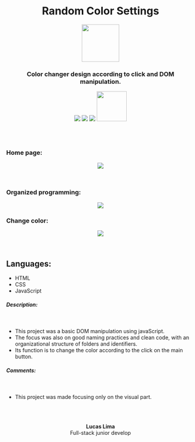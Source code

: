 <h1 align="center">Random Color Settings</h1>

<p align="center">
    <img src="https://user-images.githubusercontent.com/99892157/166393950-a249134d-a59c-4fd7-b9fa-d14d8a0455b9.svg" width="100px"/>
</p>
<h3 align="center">Color changer design according to click and DOM manipulation.</h3>
<p align="center">
  <img src="https://img.shields.io/badge/Status-Concluded-green"/>
  <img src="https://img.shields.io/github/issues/LucasLima004/Random_Color_settings"/>
  <img src="https://img.shields.io/github/license/LucasLima004/Random_Color_settings"/>
  <a target="_blank" href="https://api.whatsapp.com/send?phone=5581992160054&text=Ol%C3%A1%2C%20estou%20interessado(a)%20nos%20seus%20servi%C3%A7os.">
     <img src="https://img.shields.io/badge/WhatsApp-25D366?style=for-the-badge&logo=whatsapp&logoColor=white" width="80px"/>
  </a>
</p>
<br>
<br>
<h3>Home page:</h3>
  <p align="center">
    <img src="https://user-images.githubusercontent.com/99892157/172278498-3d142276-0425-45d0-a930-334bd4da6d66.png"/>
  </p>
<br>
<h3>Organized programming:</h3>
  <p align="center">
    <img src="https://user-images.githubusercontent.com/99892157/172278414-3493b8a2-3caa-4baf-9bed-0fe6831bd9d5.png"/>
  </p>
<h3>Change color:</h3>
  <p align="center">
    <img src="https://user-images.githubusercontent.com/99892157/172278259-89368493-2f49-446f-9d3a-0884c709be8b.png"/>
  </p>
<br>
<h2>Languages:</h2>
<ul>
  <li>HTML</li>
  <li>CSS</li>
  <li>JavaScript</li>
</ul>

<h5>Description:</h5><br>
<ul>
  <li>
    This project was a basic DOM manipulation using javaScript.
  </li>
  <li>
    The focus was also on good naming practices and clean code, with an organizational structure of folders and identifiers.
  </li>
  <li>
   Its function is to change the color according to the click on the main button.
  </li>
</ul>
<h5>Comments:</h5><br>
<ul>
  <li>This project was made focusing only on the visual part.</li>
</ul>
<br>
<br>

<p align="center">
  <b>Lucas Lima</b>
            <br>
Full-stack junior develop

</p>
